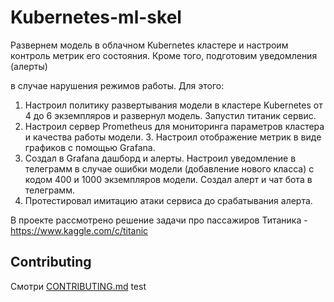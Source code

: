 # Kubernetes-ml-skel
  Развернем модель в облачном Kubernetes кластере и настроим контроль метрик его состояния. Кроме того, подготовим уведомления (алерты) 
  
  в случае нарушения режимов работы.
Для этого:
1. Настроил политику развертывания модели в кластере Kubernetes от 4 до 6 экземпляров и развернул модель. Запустил титаник сервис. 
2. Настроил сервер Prometheus для мониторинга параметров кластера и качества работы модели. 3. Настроил отображение метрик в виде графиков с помощью Grafana.
 4. Создал в Grafana дашборд и алерты. Настроил уведомление в телеграмм в случае ошибки модели (добавление нового класса) с кодом 400 и 1000 экземпляров модели. Создал алерт и чат бота в телеграмм.
 5. Протестировал имитацию атаки сервиса до срабатывания алерта.


В проекте рассмотрено решение задачи про пассажиров Титаника - https://www.kaggle.com/c/titanic

## Contributing

Смотри [CONTRIBUTING.md](CONTRIBUTING.md)
test

